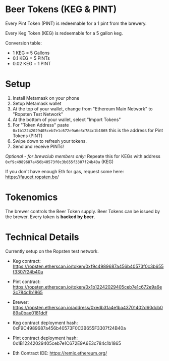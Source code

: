 # Beer Tokens (KEG & PINT)

Every Pint Token (PINT) is redeemable for a 1 pint from the brewery.

Every Keg Token (KEG) is redeemable for a 5 gallon keg.

Conversion table:

- 1 KEG = 5 Gallons
- 0.1  KEG = 5 PINTs
- 0.02 KEG = 1 PINT

# Setup

1. Install Metamask on your phone
2. Setup Metamask wallet
3. At the top of your wallet, change from "Ethereum Main Network" to "Ropsten Test Network"
4. At the bottom of your wallet, select "Import Tokens" 
5. For "Token Address" paste `0x1b12242029405ceb7e1c672e9a6e3c784c1b1865` this is the address for Pint Tokens (PINT)
6. Swipe down to refresh your tokens.
7. Send and receive PINTs!

*Optional - for brewclub members only:* Repeate this for KEGs with address `0xf9c4989687a456b40573f0c3b655f3307f24b40a` (KEG)

If you don't have enough Eth for gas, request some here: https://faucet.ropsten.be/

# Tokenomics 

The brewer controls the Beer Token supply. Beer Tokens can be issued by the brewer. Every token is **backed by beer**.

# Technical Details

Currently setup on the Ropsten test network.

- Keg contract: https://ropsten.etherscan.io/token/0xf9c4989687a456b40573f0c3b655f3307f24b40a

- Pint contract: https://ropsten.etherscan.io/token/0x1b12242029405ceb7e1c672e9a6e3c784c1b1865

- Brewer: https://ropsten.etherscan.io/address/0xedb31a4e1ba43701402d60dcb089a0bae0181ddf

- Keg contract deployment hash: 0xF9C4989687a456b40573F0C3B655F3307f24B40a

- Pint contract deployment hash: 0x1B12242029405ceb7e1C672E9A6E3c784c1b1865

- Eth Contract IDE: https://remix.ethereum.org/
